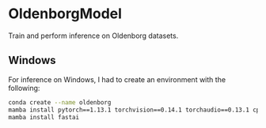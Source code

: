 # OldenborgModel

Train and perform inference on Oldenborg datasets.

## Windows

For inference on Windows, I had to create an environment with the following:

~~~bash
conda create --name oldenborg
mamba install pytorch==1.13.1 torchvision==0.14.1 torchaudio==0.13.1 cpuonly -c pytorch
mamba install fastai
~~~

